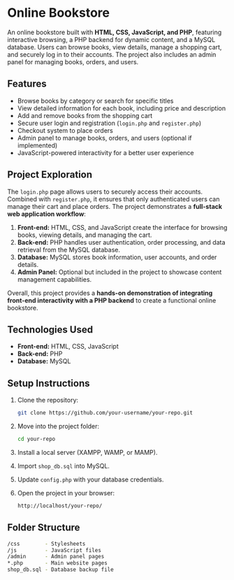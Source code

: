 # Online Bookstore

An online bookstore built with **HTML, CSS, JavaScript, and PHP**, featuring interactive browsing, a PHP backend for dynamic content, and a MySQL database. Users can browse books, view details, manage a shopping cart, and securely log in to their accounts. The project also includes an admin panel for managing books, orders, and users.


## Features

- Browse books by category or search for specific titles  
- View detailed information for each book, including price and description  
- Add and remove books from the shopping cart  
- Secure user login and registration (`login.php` and `register.php`)  
- Checkout system to place orders  
- Admin panel to manage books, orders, and users (optional if implemented)  
- JavaScript-powered interactivity for a better user experience  


## Project Exploration

The `login.php` page allows users to securely access their accounts. Combined with `register.php`, it ensures that only authenticated users can manage their cart and place orders. The project demonstrates a **full-stack web application workflow**:

1. **Front-end:** HTML, CSS, and JavaScript create the interface for browsing books, viewing details, and managing the cart.  
2. **Back-end:** PHP handles user authentication, order processing, and data retrieval from the MySQL database.  
3. **Database:** MySQL stores book information, user accounts, and order details.  
4. **Admin Panel:** Optional but included in the project to showcase content management capabilities.  

Overall, this project provides a **hands-on demonstration of integrating front-end interactivity with a PHP backend** to create a functional online bookstore.  


## Technologies Used

- **Front-end:** HTML, CSS, JavaScript  
- **Back-end:** PHP  
- **Database:** MySQL  


## Setup Instructions

1. Clone the repository:  
   ```bash
   git clone https://github.com/your-username/your-repo.git

2. Move into the project folder:
    ```bash
    cd your-repo

3. Install a local server (XAMPP, WAMP, or MAMP).

4. Import `shop_db.sql` into MySQL.

5. Update `config.php` with your database credentials.

6. Open the project in your browser:
    ```bash
    http://localhost/your-repo/

## Folder Structure

```bash
/css        - Stylesheets
/js         - JavaScript files
/admin      - Admin panel pages
*.php       - Main website pages
shop_db.sql - Database backup file